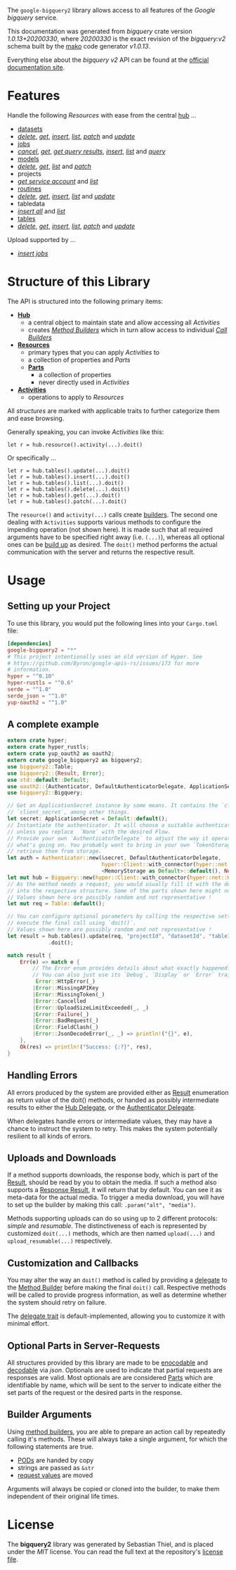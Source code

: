 <!---
DO NOT EDIT !
This file was generated automatically from 'src/mako/api/README.md.mako'
DO NOT EDIT !
-->
The `google-bigquery2` library allows access to all features of the *Google bigquery* service.

This documentation was generated from *bigquery* crate version *1.0.13+20200330*, where *20200330* is the exact revision of the *bigquery:v2* schema built by the [mako](http://www.makotemplates.org/) code generator *v1.0.13*.

Everything else about the *bigquery* *v2* API can be found at the
[official documentation site](https://cloud.google.com/bigquery/).
# Features

Handle the following *Resources* with ease from the central [hub](https://docs.rs/google-bigquery2/1.0.13+20200330/google_bigquery2/struct.Bigquery.html) ... 

* [datasets](https://docs.rs/google-bigquery2/1.0.13+20200330/google_bigquery2/struct.Dataset.html)
 * [*delete*](https://docs.rs/google-bigquery2/1.0.13+20200330/google_bigquery2/struct.DatasetDeleteCall.html), [*get*](https://docs.rs/google-bigquery2/1.0.13+20200330/google_bigquery2/struct.DatasetGetCall.html), [*insert*](https://docs.rs/google-bigquery2/1.0.13+20200330/google_bigquery2/struct.DatasetInsertCall.html), [*list*](https://docs.rs/google-bigquery2/1.0.13+20200330/google_bigquery2/struct.DatasetListCall.html), [*patch*](https://docs.rs/google-bigquery2/1.0.13+20200330/google_bigquery2/struct.DatasetPatchCall.html) and [*update*](https://docs.rs/google-bigquery2/1.0.13+20200330/google_bigquery2/struct.DatasetUpdateCall.html)
* [jobs](https://docs.rs/google-bigquery2/1.0.13+20200330/google_bigquery2/struct.Job.html)
 * [*cancel*](https://docs.rs/google-bigquery2/1.0.13+20200330/google_bigquery2/struct.JobCancelCall.html), [*get*](https://docs.rs/google-bigquery2/1.0.13+20200330/google_bigquery2/struct.JobGetCall.html), [*get query results*](https://docs.rs/google-bigquery2/1.0.13+20200330/google_bigquery2/struct.JobGetQueryResultCall.html), [*insert*](https://docs.rs/google-bigquery2/1.0.13+20200330/google_bigquery2/struct.JobInsertCall.html), [*list*](https://docs.rs/google-bigquery2/1.0.13+20200330/google_bigquery2/struct.JobListCall.html) and [*query*](https://docs.rs/google-bigquery2/1.0.13+20200330/google_bigquery2/struct.JobQueryCall.html)
* [models](https://docs.rs/google-bigquery2/1.0.13+20200330/google_bigquery2/struct.Model.html)
 * [*delete*](https://docs.rs/google-bigquery2/1.0.13+20200330/google_bigquery2/struct.ModelDeleteCall.html), [*get*](https://docs.rs/google-bigquery2/1.0.13+20200330/google_bigquery2/struct.ModelGetCall.html), [*list*](https://docs.rs/google-bigquery2/1.0.13+20200330/google_bigquery2/struct.ModelListCall.html) and [*patch*](https://docs.rs/google-bigquery2/1.0.13+20200330/google_bigquery2/struct.ModelPatchCall.html)
* projects
 * [*get service account*](https://docs.rs/google-bigquery2/1.0.13+20200330/google_bigquery2/struct.ProjectGetServiceAccountCall.html) and [*list*](https://docs.rs/google-bigquery2/1.0.13+20200330/google_bigquery2/struct.ProjectListCall.html)
* [routines](https://docs.rs/google-bigquery2/1.0.13+20200330/google_bigquery2/struct.Routine.html)
 * [*delete*](https://docs.rs/google-bigquery2/1.0.13+20200330/google_bigquery2/struct.RoutineDeleteCall.html), [*get*](https://docs.rs/google-bigquery2/1.0.13+20200330/google_bigquery2/struct.RoutineGetCall.html), [*insert*](https://docs.rs/google-bigquery2/1.0.13+20200330/google_bigquery2/struct.RoutineInsertCall.html), [*list*](https://docs.rs/google-bigquery2/1.0.13+20200330/google_bigquery2/struct.RoutineListCall.html) and [*update*](https://docs.rs/google-bigquery2/1.0.13+20200330/google_bigquery2/struct.RoutineUpdateCall.html)
* tabledata
 * [*insert all*](https://docs.rs/google-bigquery2/1.0.13+20200330/google_bigquery2/struct.TabledataInsertAllCall.html) and [*list*](https://docs.rs/google-bigquery2/1.0.13+20200330/google_bigquery2/struct.TabledataListCall.html)
* [tables](https://docs.rs/google-bigquery2/1.0.13+20200330/google_bigquery2/struct.Table.html)
 * [*delete*](https://docs.rs/google-bigquery2/1.0.13+20200330/google_bigquery2/struct.TableDeleteCall.html), [*get*](https://docs.rs/google-bigquery2/1.0.13+20200330/google_bigquery2/struct.TableGetCall.html), [*insert*](https://docs.rs/google-bigquery2/1.0.13+20200330/google_bigquery2/struct.TableInsertCall.html), [*list*](https://docs.rs/google-bigquery2/1.0.13+20200330/google_bigquery2/struct.TableListCall.html), [*patch*](https://docs.rs/google-bigquery2/1.0.13+20200330/google_bigquery2/struct.TablePatchCall.html) and [*update*](https://docs.rs/google-bigquery2/1.0.13+20200330/google_bigquery2/struct.TableUpdateCall.html)


Upload supported by ...

* [*insert jobs*](https://docs.rs/google-bigquery2/1.0.13+20200330/google_bigquery2/struct.JobInsertCall.html)



# Structure of this Library

The API is structured into the following primary items:

* **[Hub](https://docs.rs/google-bigquery2/1.0.13+20200330/google_bigquery2/struct.Bigquery.html)**
    * a central object to maintain state and allow accessing all *Activities*
    * creates [*Method Builders*](https://docs.rs/google-bigquery2/1.0.13+20200330/google_bigquery2/trait.MethodsBuilder.html) which in turn
      allow access to individual [*Call Builders*](https://docs.rs/google-bigquery2/1.0.13+20200330/google_bigquery2/trait.CallBuilder.html)
* **[Resources](https://docs.rs/google-bigquery2/1.0.13+20200330/google_bigquery2/trait.Resource.html)**
    * primary types that you can apply *Activities* to
    * a collection of properties and *Parts*
    * **[Parts](https://docs.rs/google-bigquery2/1.0.13+20200330/google_bigquery2/trait.Part.html)**
        * a collection of properties
        * never directly used in *Activities*
* **[Activities](https://docs.rs/google-bigquery2/1.0.13+20200330/google_bigquery2/trait.CallBuilder.html)**
    * operations to apply to *Resources*

All *structures* are marked with applicable traits to further categorize them and ease browsing.

Generally speaking, you can invoke *Activities* like this:

```Rust,ignore
let r = hub.resource().activity(...).doit()
```

Or specifically ...

```ignore
let r = hub.tables().update(...).doit()
let r = hub.tables().insert(...).doit()
let r = hub.tables().list(...).doit()
let r = hub.tables().delete(...).doit()
let r = hub.tables().get(...).doit()
let r = hub.tables().patch(...).doit()
```

The `resource()` and `activity(...)` calls create [builders][builder-pattern]. The second one dealing with `Activities` 
supports various methods to configure the impending operation (not shown here). It is made such that all required arguments have to be 
specified right away (i.e. `(...)`), whereas all optional ones can be [build up][builder-pattern] as desired.
The `doit()` method performs the actual communication with the server and returns the respective result.

# Usage

## Setting up your Project

To use this library, you would put the following lines into your `Cargo.toml` file:

```toml
[dependencies]
google-bigquery2 = "*"
# This project intentionally uses an old version of Hyper. See
# https://github.com/Byron/google-apis-rs/issues/173 for more
# information.
hyper = "^0.10"
hyper-rustls = "^0.6"
serde = "^1.0"
serde_json = "^1.0"
yup-oauth2 = "^1.0"
```

## A complete example

```Rust
extern crate hyper;
extern crate hyper_rustls;
extern crate yup_oauth2 as oauth2;
extern crate google_bigquery2 as bigquery2;
use bigquery2::Table;
use bigquery2::{Result, Error};
use std::default::Default;
use oauth2::{Authenticator, DefaultAuthenticatorDelegate, ApplicationSecret, MemoryStorage};
use bigquery2::Bigquery;

// Get an ApplicationSecret instance by some means. It contains the `client_id` and 
// `client_secret`, among other things.
let secret: ApplicationSecret = Default::default();
// Instantiate the authenticator. It will choose a suitable authentication flow for you, 
// unless you replace  `None` with the desired Flow.
// Provide your own `AuthenticatorDelegate` to adjust the way it operates and get feedback about 
// what's going on. You probably want to bring in your own `TokenStorage` to persist tokens and
// retrieve them from storage.
let auth = Authenticator::new(&secret, DefaultAuthenticatorDelegate,
                              hyper::Client::with_connector(hyper::net::HttpsConnector::new(hyper_rustls::TlsClient::new())),
                              <MemoryStorage as Default>::default(), None);
let mut hub = Bigquery::new(hyper::Client::with_connector(hyper::net::HttpsConnector::new(hyper_rustls::TlsClient::new())), auth);
// As the method needs a request, you would usually fill it with the desired information
// into the respective structure. Some of the parts shown here might not be applicable !
// Values shown here are possibly random and not representative !
let mut req = Table::default();

// You can configure optional parameters by calling the respective setters at will, and
// execute the final call using `doit()`.
// Values shown here are possibly random and not representative !
let result = hub.tables().update(req, "projectId", "datasetId", "tableId")
             .doit();

match result {
    Err(e) => match e {
        // The Error enum provides details about what exactly happened.
        // You can also just use its `Debug`, `Display` or `Error` traits
         Error::HttpError(_)
        |Error::MissingAPIKey
        |Error::MissingToken(_)
        |Error::Cancelled
        |Error::UploadSizeLimitExceeded(_, _)
        |Error::Failure(_)
        |Error::BadRequest(_)
        |Error::FieldClash(_)
        |Error::JsonDecodeError(_, _) => println!("{}", e),
    },
    Ok(res) => println!("Success: {:?}", res),
}

```
## Handling Errors

All errors produced by the system are provided either as [Result](https://docs.rs/google-bigquery2/1.0.13+20200330/google_bigquery2/enum.Result.html) enumeration as return value of 
the doit() methods, or handed as possibly intermediate results to either the 
[Hub Delegate](https://docs.rs/google-bigquery2/1.0.13+20200330/google_bigquery2/trait.Delegate.html), or the [Authenticator Delegate](https://docs.rs/yup-oauth2/*/yup_oauth2/trait.AuthenticatorDelegate.html).

When delegates handle errors or intermediate values, they may have a chance to instruct the system to retry. This 
makes the system potentially resilient to all kinds of errors.

## Uploads and Downloads
If a method supports downloads, the response body, which is part of the [Result](https://docs.rs/google-bigquery2/1.0.13+20200330/google_bigquery2/enum.Result.html), should be
read by you to obtain the media.
If such a method also supports a [Response Result](https://docs.rs/google-bigquery2/1.0.13+20200330/google_bigquery2/trait.ResponseResult.html), it will return that by default.
You can see it as meta-data for the actual media. To trigger a media download, you will have to set up the builder by making
this call: `.param("alt", "media")`.

Methods supporting uploads can do so using up to 2 different protocols: 
*simple* and *resumable*. The distinctiveness of each is represented by customized 
`doit(...)` methods, which are then named `upload(...)` and `upload_resumable(...)` respectively.

## Customization and Callbacks

You may alter the way an `doit()` method is called by providing a [delegate](https://docs.rs/google-bigquery2/1.0.13+20200330/google_bigquery2/trait.Delegate.html) to the 
[Method Builder](https://docs.rs/google-bigquery2/1.0.13+20200330/google_bigquery2/trait.CallBuilder.html) before making the final `doit()` call. 
Respective methods will be called to provide progress information, as well as determine whether the system should 
retry on failure.

The [delegate trait](https://docs.rs/google-bigquery2/1.0.13+20200330/google_bigquery2/trait.Delegate.html) is default-implemented, allowing you to customize it with minimal effort.

## Optional Parts in Server-Requests

All structures provided by this library are made to be [enocodable](https://docs.rs/google-bigquery2/1.0.13+20200330/google_bigquery2/trait.RequestValue.html) and 
[decodable](https://docs.rs/google-bigquery2/1.0.13+20200330/google_bigquery2/trait.ResponseResult.html) via *json*. Optionals are used to indicate that partial requests are responses 
are valid.
Most optionals are are considered [Parts](https://docs.rs/google-bigquery2/1.0.13+20200330/google_bigquery2/trait.Part.html) which are identifiable by name, which will be sent to 
the server to indicate either the set parts of the request or the desired parts in the response.

## Builder Arguments

Using [method builders](https://docs.rs/google-bigquery2/1.0.13+20200330/google_bigquery2/trait.CallBuilder.html), you are able to prepare an action call by repeatedly calling it's methods.
These will always take a single argument, for which the following statements are true.

* [PODs][wiki-pod] are handed by copy
* strings are passed as `&str`
* [request values](https://docs.rs/google-bigquery2/1.0.13+20200330/google_bigquery2/trait.RequestValue.html) are moved

Arguments will always be copied or cloned into the builder, to make them independent of their original life times.

[wiki-pod]: http://en.wikipedia.org/wiki/Plain_old_data_structure
[builder-pattern]: http://en.wikipedia.org/wiki/Builder_pattern
[google-go-api]: https://github.com/google/google-api-go-client

# License
The **bigquery2** library was generated by Sebastian Thiel, and is placed 
under the *MIT* license.
You can read the full text at the repository's [license file][repo-license].

[repo-license]: https://github.com/Byron/google-apis-rsblob/master/LICENSE.md
